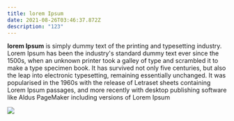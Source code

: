 ```yaml
---
title: lorem Ipsum
date: 2021-08-26T03:46:37.872Z
description: "123"
---
```

**lorem Ipsum** is simply dummy text of the printing and typesetting industry. Lorem Ipsum has been the industry's standard dummy text ever since the 1500s, when an unknown printer took a galley of type and scrambled it to make a type specimen book. It has survived not only five centuries, but also the leap into electronic typesetting, remaining essentially unchanged. It was popularised in the 1960s with the release of Letraset sheets containing Lorem Ipsum passages, and more recently with desktop publishing software like Aldus PageMaker including versions of Lorem Ipsum



![](https://drive.google.com/uc?export=view&id=1TWLVOvlp_WWvDRW7f3eOuLPFIw3tgqH9&usp=sharing)